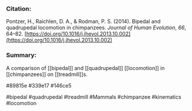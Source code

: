 ### Citation:
Pontzer, H., Raichlen, D. A., & Rodman, P. S. (2014). Bipedal and quadrupedal locomotion in chimpanzees. _Journal of Human Evolution_, _66_, 64–82. [https://doi.org/10.1016/j.jhevol.2013.10.002](https://doi.org/10.1016/j.jhevol.2013.10.002)

### Summary:

A comparison of [[bipedal]] and [[quadrupedal]] [[locomotion]] in [[chimpanzees]] on [[treadmill]]s.

#89815e 
#339e17 
#146ce5 

#bipedal
#quadrupedal 
#treadmill 
#Mammals 
#chimpanzee
#kinematics 
#locomotion 